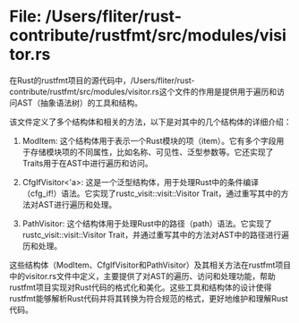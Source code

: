 # File: /Users/fliter/rust-contribute/rustfmt/src/modules/visitor.rs

在Rust的rustfmt项目的源代码中，/Users/fliter/rust-contribute/rustfmt/src/modules/visitor.rs这个文件的作用是提供用于遍历和访问AST（抽象语法树）的工具和结构。

该文件定义了多个结构体和相关的方法，以下是对其中的几个结构体的详细介绍：

1. ModItem: 这个结构体用于表示一个Rust模块的项（item）。它有多个字段用于存储模块项的不同属性，比如名称、可见性、泛型参数等。它还实现了Traits用于在AST中进行遍历和访问。

2. CfgIfVisitor<'a>: 这是一个泛型结构体，用于处理Rust中的条件编译（cfg_if!）语法。它实现了rustc_visit::visit::Visitor Trait，通过重写其中的方法对AST进行遍历和处理。

3. PathVisitor: 这个结构体用于处理Rust中的路径（path）语法。它实现了rustc_visit::visit::Visitor Trait，并通过重写其中的方法对AST中的路径进行遍历和处理。

这些结构体（ModItem、CfgIfVisitor和PathVisitor）及其相关方法在rustfmt项目中的visitor.rs文件中定义，主要提供了对AST的遍历、访问和处理功能，帮助rustfmt项目实现对Rust代码的格式化和美化。这些工具和结构体的设计使得rustfmt能够解析Rust代码并将其转换为符合规范的格式，更好地维护和理解Rust代码。

